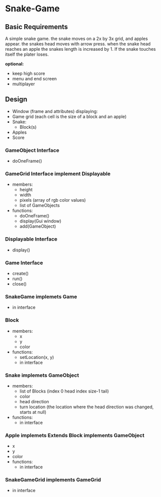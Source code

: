 # Snake-Game
## Basic Requirements
A simple snake game. the snake moves on a 2x by 3x grid, and apples appear.
the snakes head moves with arrow press. when the snake head reaches an apple the snakes length is increased by 1.
If the snake touches itself the plater loses.

**optional:**
- keep high score
- menu and end screen
- multiplayer

## Design

- Window (frame and attributes) displaying:
- Game grid (each cell is the size of a block and an apple)
- Snake:
  - Block(s)
- Apples
- Score

### GameObject Interface
- doOneFrame()

### GameGrid Interface implement Displayable
- members:
  - height
  - width
  - pixels (array of rgb color values)
  - list of GameObjects
- functions:
  - doOneFrame()
  - display(Gui window)
  - add(GameObject)

### Displayable Interface
- display()

### Game Interface
- create()
- run()
- close()

### SnakeGame implemets Game
- in interface

### Block
- members:
   - x
   - y
   - color
- functions:
  - setLocation(x, y)
  - in interface

### Snake implemets GameObject
- members:
  - list of Blocks (index 0 head index size-1 tail)
  - color
  - head direction
  - turn location (the location where the head direction was changed, starts at null)
- functions:
  - in interface
  
### Apple implemets Extends Block implements GameObject
- x
- y
- color
- functions:
  - in interface
  
### SnakeGameGrid implements GameGrid
- in interface




